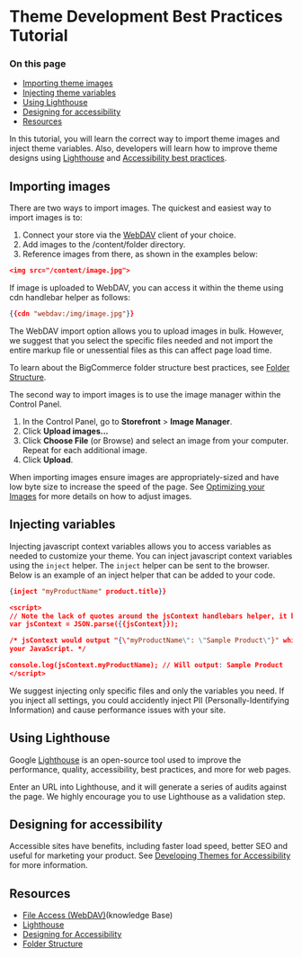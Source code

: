 # Theme Development Best Practices Tutorial

<div class="otp" id="no-index">

### On this page
- [Importing theme images](#importing-theme-images)
- [Injecting theme variables](#injecting-theme-variables)
- [Using Lighthouse](#using-lighthouse)
- [Designing for accessibility](#designing-for-accessibility)
- [Resources](#resources)
</div>

In this tutorial, you will learn the correct way to import theme images and inject theme variables. Also, developers will learn how to improve theme designs using [Lighthouse](https://developers.google.com/web/tools/lighthouse) and [Accessibility best practices]().

## Importing images
There are two ways to import images. The quickest and easiest way to import images is to:
1. Connect your store via the [WebDAV](https://support.bigcommerce.com/s/article/File-Access-WebDAV) client of your choice.
2. Add images to the /content/folder directory.
3. Reference images from there, as shown in the examples below:

```json
<img src="/content/image.jpg">
```
If image is uploaded to WebDAV, you can access it within the theme using cdn handlebar helper as follows:

```json
{{cdn "webdav:/img/image.jpg"}}
```
The WebDAV import option allows you to upload images in bulk. However, we suggest that you select the specific files needed and not import the entire markup file or unessential files as this can affect page load time.

To learn about the BigCommerce folder structure best practices, see [Folder Structure](https://support.bigcommerce.com/s/article/File-Access-WebDAV#folder).

The second way to import images is to use the image manager within the Control Panel.
1. In the Control Panel, go to **Storefront** > **Image Manager**.
2. Click **Upload images...**
3. Click **Choose File** (or Browse) and select an image from your computer. Repeat for each additional image.
4. Click **Upload**.

When importing images ensure images are appropriately-sized and have low byte size to increase the speed of the page. See [Optimizing your Images](https://support.bigcommerce.com/s/article/Optimizing-Your-Images) for more details on how to adjust images.

## Injecting variables

Injecting javascript context variables allows you to access variables as needed to customize your theme. You can inject javascript context variables using the `inject` helper. The `inject` helper can be sent to the browser. Below is an example of an inject helper that can be added to your code.

```json
{inject "myProductName" product.title}}

<script>
// Note the lack of quotes around the jsContext handlebars helper, it becomes a string automatically.
var jsContext = JSON.parse({{jsContext}});

/* jsContext would output "{\"myProductName\": \"Sample Product\"}" which can feed directly into
your JavaScript. */

console.log(jsContext.myProductName); // Will output: Sample Product
</script>
```

We suggest injecting only specific files and only the variables you need. If you inject all settings, you could accidently inject PII (Personally-Identifying Information) and cause performance issues with your site.

## Using Lighthouse

Google [Lighthouse](https://developers.google.com/web/tools/lighthouse) is an open-source tool used to improve the performance, quality, accessibility, best practices, and more for web pages.

Enter an URL into Lighthouse, and it will generate a series of audits against the page. We highly encourage you to use Lighthouse as a validation step.

## Designing for accessibility

Accessible sites have benefits, including faster load speed, better SEO and useful for marketing your product. See [Developing Themes for Accessibility]() for more information.

## Resources
- [File Access (WebDAV)](https://support.bigcommerce.com/articles/Public/File-Access-WebDAV/)(knowledge Base)
- [Lighthouse](https://developers.google.com/web/tools/lighthouse)
- [Designing for Accessibility]()
- [Folder Structure](https://support.bigcommerce.com/s/article/File-Access-WebDAV#folder)
